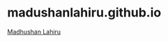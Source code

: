 # madushanlahiru.github.io
[Madhushan Lahiru](https://madushanlahiru.github.io/ "Madhushan Lahiru")
